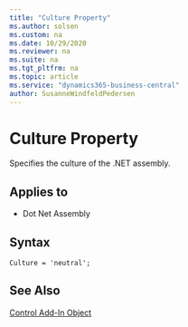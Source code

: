 ```yaml
---
title: "Culture Property"
ms.author: solsen
ms.custom: na
ms.date: 10/29/2020
ms.reviewer: na
ms.suite: na
ms.tgt_pltfrm: na
ms.topic: article
ms.service: "dynamics365-business-central"
author: SusanneWindfeldPedersen
---
```

[//]: # (START>DO_NOT_EDIT)
[//]: # (IMPORTANT:Do not edit any of the content between here and the END>DO_NOT_EDIT.)
[//]: # (Any modifications should be made in the .xml files in the ModernDev repo.)
# Culture Property
Specifies the culture of the .NET assembly.

## Applies to
-   Dot Net Assembly

[//]: # (IMPORTANT: END>DO_NOT_EDIT)

## Syntax
```AL
Culture = 'neutral';
```

## See Also

[Control Add-In Object](../devenv-control-addin-object.md)   